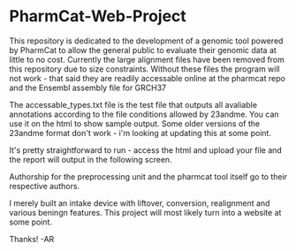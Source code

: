 # PharmCat-Web-Project
This repository is dedicated to the development of a genomic tool powered by PharmCat to allow the general public to evaluate their genomic data at little to no cost. 
Currently the large alignment files have been removed from this repository due to size constraints. 
Without these files the program will not work - that said they are readily accessable online at the pharmcat repo and the Ensembl assembly file for GRCH37

The accessable_types.txt file is the test file that outputs all avaliable annotations according to the file conditions allowed by 23andme. 
You can use it on the html to show sample output. 
Some older versions of the 23andme format don't work - i'm looking at updating this at some point. 

It's pretty straightforward to run - access the html and upload your file and the report will output in the following screen.

Authorship for the preprocessing unit and the pharmcat tool itself go to their respective authors. 

I merely built an intake device with liftover, conversion, realignment and various beningn features. 
This project will most likely turn into a website at some point. 

Thanks!
-AR
